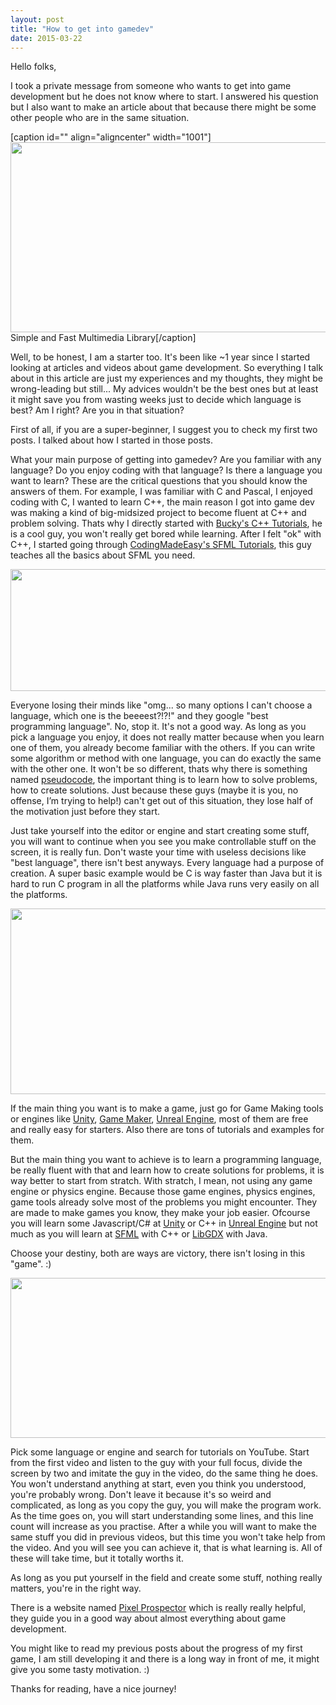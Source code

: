 ```yaml
---
layout: post
title: "How to get into gamedev"
date: 2015-03-22
---
```


Hello folks,

I took a private message from someone who wants to get into game development but he does not know where to start. I answered his question but I also want to make an article about that because there might be some other people who are in the same situation.

[caption id="" align="aligncenter" width="1001"]<img class="" src="http://www.sfml-dev.org/download/goodies/sfml-logo-big.png" alt="" width="1001" height="304" /> Simple and Fast Multimedia Library[/caption]

Well, to be honest, I am a starter too. It's been like ~1 year since I started looking at articles and videos about game development. So everything I talk about in this article are just my experiences and my thoughts, they might be wrong-leading but still... My advices wouldn't be the best ones but at least it might save you from wasting weeks just to decide which language is best? Am I right? Are you in that situation?

<!--more-->

First of all, if you are a super-beginner, I suggest you to check my first two posts. I talked about how I started in those posts.

What your main purpose of getting into gamedev?  Are you familiar with any language? Do you enjoy coding with that language? Is there a language you want to learn? These are the critical questions that you should know the answers of them. For example, I was familiar with C and Pascal, I enjoyed coding with C, I wanted to learn C++, the main reason I got into game dev was making a kind of big-midsized project to become fluent at C++ and problem solving. Thats why I directly started with <a href="https://www.youtube.com/watch?v=tvC1WCdV1XU&amp;list=PLAE85DE8440AA6B83" target="_blank">Bucky's C++ Tutorials</a>, he is a cool guy, you won't really get bored while learning. After I felt "ok" with C++, I started going through <a href="https://www.youtube.com/playlist?list=PLHJE4y54mpC5j_x90UkuoMZOdmmL9-_rg" target="_blank">CodingMadeEasy's SFML Tutorials</a>, this guy teaches all the basics about SFML you need.

<img class="aligncenter" src="https://s3.amazonaws.com/ksr/assets/001/050/370/a1f0120f9205890054d73292a7bdc010_large.png?1381463534" alt="" width="620" height="195" />

Everyone losing their minds like "omg... so many options I can't choose a language, which one is the beeeest?!?!" and they google "best programming language". No, stop it. It's not a good way. As long as you pick a language you enjoy, it does not really matter because when you learn one of them, you already become familiar with the others. If you can write some algorithm or method with one language, you can do exactly the same with the other one. It won't be so different, thats why there is something named <a href="http://en.wikipedia.org/wiki/Pseudocode" target="_blank">pseudocode</a>, the important thing is to learn how to solve problems, how to create solutions. Just because these guys (maybe it is you, no offense,  I’m trying to help!) can't get out of this situation, they lose half of the motivation just before they start.

Just take yourself into the editor or engine and start creating some stuff, you will want to continue when you see you make controllable stuff on the screen, it is really fun. Don't waste your time with useless decisions like "best language", there isn't best anyways. Every language had a purpose of creation. A super basic example would be C is way faster than Java but it is hard to run C program in all the platforms while Java runs very easily on all the platforms.

<img class="" src="http://forum.unity3d.com/attachments/logo-titled-png.16698/" alt="" width="795" height="297" />

If the main thing you want is to make a game, just go for Game Making tools or engines like <a href="http://unity3d.com/5" target="_blank">Unity</a>, <a href="https://www.yoyogames.com/studio" target="_blank">Game Maker</a>, <a href="https://www.unrealengine.com/what-is-unreal-engine-4" target="_blank">Unreal Engine</a>, most of them are free and really easy for starters. Also there are tons of tutorials and examples for them.

But the main thing you want to achieve is to learn a programming language, be really fluent with that and learn how to create solutions for problems,  it is way better to start from stratch. With stratch, I mean, not using any game engine or physics engine. Because those game engines, physics engines, game tools already solve most of the problems you might encounter. They are made to make games you know, they make your job easier. Ofcourse you will learn some Javascript/C# at <a href="http://unity3d.com/5" target="_blank">Unity</a> or C++ in <a href="https://www.unrealengine.com/what-is-unreal-engine-4" target="_blank">Unreal Engine</a> but not much as you will learn at <a href="http://www.sfml-dev.org/" target="_blank">SFML</a> with C++ or <a href="http://libgdx.badlogicgames.com/" target="_blank">LibGDX</a> with Java.

Choose your destiny, both are ways are victory, there isn't losing in this "game". :)

<img class="aligncenter" src="http://d2oah9q9xdinv5.cloudfront.net/images/engines/1/1/481/libGDX-RedGlossyNoReflection.png" alt="" width="512" height="256" />

Pick some language or engine and search for tutorials on YouTube. Start from the first video and listen to the guy with your full focus, divide the screen by two and imitate the guy in the video, do the same thing he does. You won't understand anything at start, even you think you understood, you're probably wrong. Don't leave it because it's so weird and complicated, as long as you copy the guy, you will make the program work. As the time goes on, you will start understanding some lines, and this line count will increase as you practise. After a while you will want to make the same stuff you did in previous videos, but this time you won't take help from the video. And you will see you can achieve it, that is what learning is. All of these will take time, but it totally worths it.

As long as you put yourself in the field and create some stuff, nothing really matters, you're in the right way.

There is a website named <a href="http://www.pixelprospector.com/" target="_blank">Pixel Prospector</a> which is really really helpful, they guide you in a good way about almost everything about game development.

You might like to read my previous posts about the progress of my first game, I am still developing it and there is a long way in front of me, it might give you some tasty motivation. :)

Thanks for reading, have a nice journey!